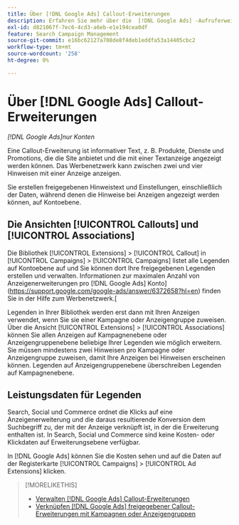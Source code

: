 ```yaml
---
title: Über [!DNL Google Ads] Callout-Erweiterungen
description: Erfahren Sie mehr über die  [!DNL Google Ads] -Aufruferweiterungen in Search, Social und Commerce.
exl-id: d821067f-7ec6-4cd3-a6eb-e1e194cea0df
feature: Search Campaign Management
source-git-commit: e16bc62127a708de8f4deb1eddfa53a14405cbc2
workflow-type: tm+mt
source-wordcount: '258'
ht-degree: 0%

---
```


# Über [!DNL Google Ads] Callout-Erweiterungen

*[!DNL Google Ads]nur Konten*

Eine Callout-Erweiterung ist informativer Text, z. B. Produkte, Dienste und Promotions, die die Site anbietet und die mit einer Textanzeige angezeigt werden können. Das Werbenetzwerk kann zwischen zwei und vier Hinweisen mit einer Anzeige anzeigen.

Sie erstellen freigegebenen Hinweistext und Einstellungen, einschließlich der Daten, während denen die Hinweise bei Anzeigen angezeigt werden können, auf Kontoebene.

## Die Ansichten [!UICONTROL Callouts] und [!UICONTROL Associations]

Die Bibliothek [!UICONTROL Extensions] > [!UICONTROL Callout] in [!UICONTROL Campaigns] > [!UICONTROL Campaigns] listet alle Legenden auf Kontoebene auf und Sie können dort Ihre freigegebenen Legenden erstellen und verwalten. Informationen zur maximalen Anzahl von Anzeigenerweiterungen pro [!DNL Google Ads] Konto](https://support.google.com/google-ads/answer/6372658?hl=en) finden Sie in der Hilfe zum Werbenetzwerk.[

Legenden in Ihrer Bibliothek werden erst dann mit Ihren Anzeigen verwendet, wenn Sie sie einer Kampagne oder Anzeigengruppe zuweisen. Über die Ansicht [!UICONTROL Extensions] > [!UICONTROL Associations] können Sie allen Anzeigen auf Kampagnenebene oder Anzeigengruppenebene beliebige Ihrer Legenden wie möglich erweitern. Sie müssen mindestens zwei Hinweisen pro Kampagne oder Anzeigengruppe zuweisen, damit Ihre Anzeigen bei Hinweisen erscheinen können. Legenden auf Anzeigengruppenebene überschreiben Legenden auf Kampagnenebene.

## Leistungsdaten für Legenden

Search, Social und Commerce ordnet die Klicks auf eine Anzeigenerweiterung und die daraus resultierende Konversion dem Suchbegriff zu, der mit der Anzeige verknüpft ist, in der die Erweiterung enthalten ist. In Search, Social und Commerce sind keine Kosten- oder Klickdaten auf Erweiterungsebene verfügbar.

In [!DNL Google Ads] können Sie die Kosten sehen und auf die Daten auf der Registerkarte [!UICONTROL Campaigns] > [!UICONTROL Ad Extensions] klicken.

>[!MORELIKETHIS]
>
>* [Verwalten [!DNL Google Ads] Callout-Erweiterungen](callout-extension-manage.md)
>* [Verknüpfen [!DNL Google Ads] freigegebener Callout-Erweiterungen mit Kampagnen oder Anzeigengruppen](callout-extension-associate.md)
